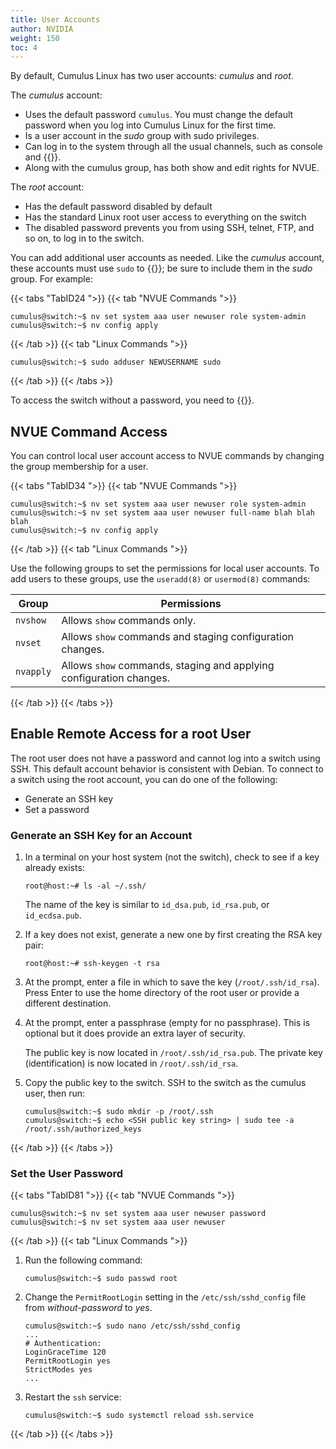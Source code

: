 ```yaml
---
title: User Accounts
author: NVIDIA
weight: 150
toc: 4
---
```

By default, Cumulus Linux has two user accounts: *cumulus* and *root*.

The *cumulus* account:

- Uses the default password `cumulus`. You must change the default password when you log into Cumulus Linux for the first time.
- Is a user account in the *sudo* group with sudo privileges.
- Can log in to the system through all the usual channels, such as console and {{<link url="SSH-for-Remote-Access" text="SSH">}}.
- Along with the cumulus group, has both show and edit rights for NVUE.

The *root* account:

- Has the default password disabled by default
- Has the standard Linux root user access to everything on the switch
- The disabled password prevents you from using SSH, telnet, FTP, and so on, to log in to the switch.

You can add additional user accounts as needed. Like the *cumulus* account, these accounts must use `sudo` to {{<link url="Using-sudo-to-Delegate-Privileges" text="execute privileged commands">}}; be sure to include them in the *sudo* group. For example:

{{< tabs "TabID24 ">}}
{{< tab "NVUE Commands ">}}

```
cumulus@switch:~$ nv set system aaa user newuser role system-admin
cumulus@switch:~$ nv config apply
```

{{< /tab >}}
{{< tab "Linux Commands ">}}

```
cumulus@switch:~$ sudo adduser NEWUSERNAME sudo
```

{{< /tab >}}
{{< /tabs >}}

To access the switch without a password, you need to {{<link url="Single-User-Mode-Password-Recovery" text="boot into a single shell/user mode">}}.

## NVUE Command Access

You can control local user account access to NVUE commands by changing the group membership for a user.

{{< tabs "TabID34 ">}}
{{< tab "NVUE Commands ">}}

```
cumulus@switch:~$ nv set system aaa user newuser role system-admin
cumulus@switch:~$ nv set system aaa user newuser full-name blah blah blah
cumulus@switch:~$ nv config apply
```

{{< /tab >}}
{{< tab "Linux Commands ">}}

Use the following groups to set the permissions for local user accounts. To add users to these groups, use the `useradd(8)` or `usermod(8)` commands:

| Group | Permissions |
|--------- |---------- |
| `nvshow` | Allows `show` commands only. |
| `nvset`  | Allows `show` commands and staging configuration changes. |
| `nvapply` | Allows `show` commands, staging and applying configuration changes. |

{{< /tab >}}
{{< /tabs >}}

## Enable Remote Access for a root User

The root user does not have a password and cannot log into a switch using SSH. This default account behavior is consistent with Debian. To connect to a switch using the root account, you can do one of the following:

- Generate an SSH key
- Set a password

### Generate an SSH Key for an Account

1. In a terminal on your host system (not the switch), check to see if a key already exists:

    ```
    root@host:~# ls -al ~/.ssh/
    ```

    The name of the key is similar to `id_dsa.pub`, `id_rsa.pub`, or `id_ecdsa.pub`.

2. If a key does not exist, generate a new one by first creating the RSA key pair:

    ```
    root@host:~# ssh-keygen -t rsa
    ```

3. At the prompt, enter a file in which to save the key (`/root/.ssh/id_rsa`). Press Enter to use the home directory of the root user or provide a different destination.

4. At the prompt, enter a passphrase (empty for no passphrase). This is optional but it does provide an extra layer of security.

   The public key is now located in `/root/.ssh/id_rsa.pub`. The private key (identification) is now located in `/root/.ssh/id_rsa`.

5. Copy the public key to the switch. SSH to the switch as the cumulus user, then run:

    ```
    cumulus@switch:~$ sudo mkdir -p /root/.ssh
    cumulus@switch:~$ echo <SSH public key string> | sudo tee -a /root/.ssh/authorized_keys
    ```

{{< /tab >}}
{{< /tabs >}}

### Set the User Password

{{< tabs "TabID81 ">}}
{{< tab "NVUE Commands ">}}

```
cumulus@switch:~$ nv set system aaa user newuser password 
cumulus@switch:~$ nv set system aaa user newuser

```

{{< /tab >}}
{{< tab "Linux Commands ">}}

1. Run the following command:

    ```
    cumulus@switch:~$ sudo passwd root
    ```

2. Change the `PermitRootLogin` setting in the `/etc/ssh/sshd_config` file from *without-password* to *yes*.

    ``` 
    cumulus@switch:~$ sudo nano /etc/ssh/sshd_config
    ...
    # Authentication:
    LoginGraceTime 120
    PermitRootLogin yes
    StrictModes yes
    ...  
    ```

3. Restart the `ssh` service:

    ```
    cumulus@switch:~$ sudo systemctl reload ssh.service
    ```

{{< /tab >}}
{{< /tabs >}}
